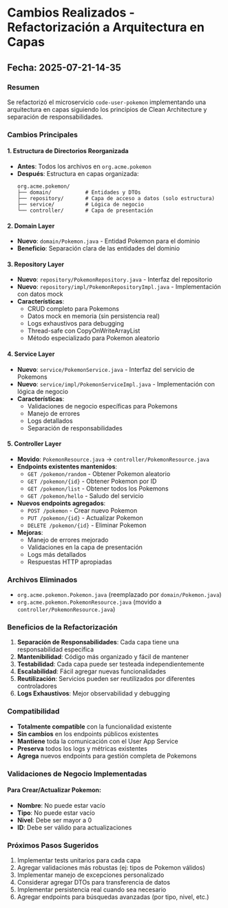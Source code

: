 # Cambios Realizados - Refactorización a Arquitectura en Capas

## Fecha: 2025-07-21-14-35

### Resumen
Se refactorizó el microservicio `code-user-pokemon` implementando una arquitectura en capas siguiendo los principios de Clean Architecture y separación de responsabilidades.

### Cambios Principales

#### 1. Estructura de Directorios Reorganizada
- **Antes**: Todos los archivos en `org.acme.pokemon`
- **Después**: Estructura en capas organizada:
  ```
  org.acme.pokemon/
  ├── domain/           # Entidades y DTOs
  ├── repository/       # Capa de acceso a datos (solo estructura)
  ├── service/          # Lógica de negocio
  └── controller/       # Capa de presentación
  ```

#### 2. Domain Layer
- **Nuevo**: `domain/Pokemon.java` - Entidad Pokemon para el dominio
- **Beneficio**: Separación clara de las entidades del dominio

#### 3. Repository Layer
- **Nuevo**: `repository/PokemonRepository.java` - Interfaz del repositorio
- **Nuevo**: `repository/impl/PokemonRepositoryImpl.java` - Implementación con datos mock
- **Características**:
  - CRUD completo para Pokemons
  - Datos mock en memoria (sin persistencia real)
  - Logs exhaustivos para debugging
  - Thread-safe con CopyOnWriteArrayList
  - Método especializado para Pokemon aleatorio

#### 4. Service Layer
- **Nuevo**: `service/PokemonService.java` - Interfaz del servicio de Pokemons
- **Nuevo**: `service/impl/PokemonServiceImpl.java` - Implementación con lógica de negocio
- **Características**:
  - Validaciones de negocio específicas para Pokemons
  - Manejo de errores
  - Logs detallados
  - Separación de responsabilidades

#### 5. Controller Layer
- **Movido**: `PokemonResource.java` → `controller/PokemonResource.java`
- **Endpoints existentes mantenidos**:
  - `GET /pokemon/random` - Obtener Pokemon aleatorio
  - `GET /pokemon/{id}` - Obtener Pokemon por ID
  - `GET /pokemon/list` - Obtener todos los Pokemons
  - `GET /pokemon/hello` - Saludo del servicio
- **Nuevos endpoints agregados**:
  - `POST /pokemon` - Crear nuevo Pokemon
  - `PUT /pokemon/{id}` - Actualizar Pokemon
  - `DELETE /pokemon/{id}` - Eliminar Pokemon
- **Mejoras**:
  - Manejo de errores mejorado
  - Validaciones en la capa de presentación
  - Logs más detallados
  - Respuestas HTTP apropiadas

### Archivos Eliminados
- `org.acme.pokemon.Pokemon.java` (reemplazado por `domain/Pokemon.java`)
- `org.acme.pokemon.PokemonResource.java` (movido a `controller/PokemonResource.java`)

### Beneficios de la Refactorización

1. **Separación de Responsabilidades**: Cada capa tiene una responsabilidad específica
2. **Mantenibilidad**: Código más organizado y fácil de mantener
3. **Testabilidad**: Cada capa puede ser testeada independientemente
4. **Escalabilidad**: Fácil agregar nuevas funcionalidades
5. **Reutilización**: Servicios pueden ser reutilizados por diferentes controladores
6. **Logs Exhaustivos**: Mejor observabilidad y debugging

### Compatibilidad
- **Totalmente compatible** con la funcionalidad existente
- **Sin cambios** en los endpoints públicos existentes
- **Mantiene** toda la comunicación con el User App Service
- **Preserva** todos los logs y métricas existentes
- **Agrega** nuevos endpoints para gestión completa de Pokemons

### Validaciones de Negocio Implementadas

#### Para Crear/Actualizar Pokemon:
- **Nombre**: No puede estar vacío
- **Tipo**: No puede estar vacío
- **Nivel**: Debe ser mayor a 0
- **ID**: Debe ser válido para actualizaciones

### Próximos Pasos Sugeridos
1. Implementar tests unitarios para cada capa
2. Agregar validaciones más robustas (ej: tipos de Pokemon válidos)
3. Implementar manejo de excepciones personalizado
4. Considerar agregar DTOs para transferencia de datos
5. Implementar persistencia real cuando sea necesario
6. Agregar endpoints para búsquedas avanzadas (por tipo, nivel, etc.) 